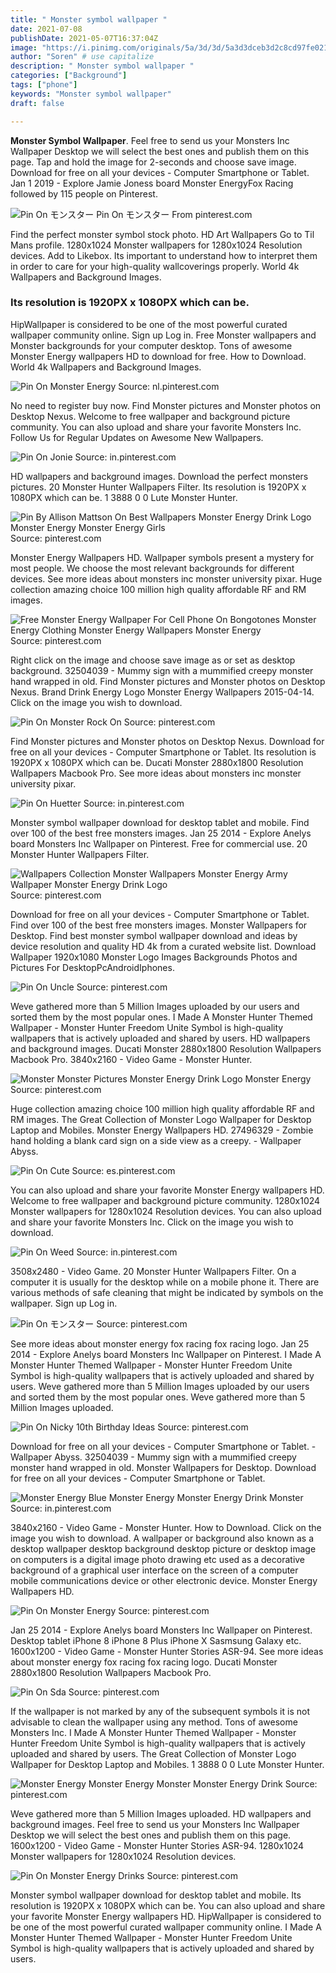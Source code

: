 ```yaml
---
title: " Monster symbol wallpaper "
date: 2021-07-08
publishDate: 2021-05-07T16:37:04Z
image: "https://i.pinimg.com/originals/5a/3d/3d/5a3d3dceb3d2c8cd97fe0219d54c370a.jpg"
author: "Soren" # use capitalize
description: " Monster symbol wallpaper "
categories: ["Background"]
tags: ["phone"]
keywords: "Monster symbol wallpaper"
draft: false

---
```



**Monster Symbol Wallpaper**. Feel free to send us your Monsters Inc Wallpaper Desktop we will select the best ones and publish them on this page. Tap and hold the image for 2-seconds and choose save image. Download for free on all your devices - Computer Smartphone or Tablet. Jan 1 2019 - Explore Jamie Joness board Monster EnergyFox Racing followed by 115 people on Pinterest.

![Pin On モンスター](https://i.pinimg.com/736x/f8/28/7a/f8287a7864bcc9fb205d53234b0edfd7.jpg "Pin On モンスター")
Pin On モンスター From pinterest.com


Find the perfect monster symbol stock photo. HD Art Wallpapers Go to Til Mans profile. 1280x1024 Monster wallpapers for 1280x1024 Resolution devices. Add to Likebox. Its important to understand how to interpret them in order to care for your high-quality wallcoverings properly. World 4k Wallpapers and Background Images.

### Its resolution is 1920PX x 1080PX which can be.

HipWallpaper is considered to be one of the most powerful curated wallpaper community online. Sign up Log in. Free Monster wallpapers and Monster backgrounds for your computer desktop. Tons of awesome Monster Energy wallpapers HD to download for free. How to Download. World 4k Wallpapers and Background Images.


![Pin On Monster Energy](https://i.pinimg.com/originals/e4/69/92/e46992b99cc335b93d289160527d8e4e.jpg "Pin On Monster Energy")
Source: nl.pinterest.com

No need to register buy now. Find Monster pictures and Monster photos on Desktop Nexus. Welcome to free wallpaper and background picture community. You can also upload and share your favorite Monsters Inc. Follow Us for Regular Updates on Awesome New Wallpapers.

![Pin On Jonie](https://i.pinimg.com/originals/f5/c1/ed/f5c1ed809356b5619618c8a634fe2d96.png "Pin On Jonie")
Source: in.pinterest.com

HD wallpapers and background images. Download the perfect monsters pictures. 20 Monster Hunter Wallpapers Filter. Its resolution is 1920PX x 1080PX which can be. 1 3888 0 0 Lute Monster Hunter.

![Pin By Allison Mattson On Best Wallpapers Monster Energy Drink Logo Monster Energy Monster Energy Girls](https://i.pinimg.com/originals/4a/c5/18/4ac5189368b774aa5a10b208a55fe774.jpg "Pin By Allison Mattson On Best Wallpapers Monster Energy Drink Logo Monster Energy Monster Energy Girls")
Source: pinterest.com

Monster Energy Wallpapers HD. Wallpaper symbols present a mystery for most people. We choose the most relevant backgrounds for different devices. See more ideas about monsters inc monster university pixar. Huge collection amazing choice 100 million high quality affordable RF and RM images.

![Free Monster Energy Wallpaper For Cell Phone On Bongotones Monster Energy Clothing Monster Energy Wallpapers Monster Energy](https://i.pinimg.com/originals/10/e6/e4/10e6e4ce0bf4d5640a1642b200f3d314.jpg "Free Monster Energy Wallpaper For Cell Phone On Bongotones Monster Energy Clothing Monster Energy Wallpapers Monster Energy")
Source: pinterest.com

Right click on the image and choose save image as or set as desktop background. 32504039 - Mummy sign with a mummified creepy monster hand wrapped in old. Find Monster pictures and Monster photos on Desktop Nexus. Brand Drink Energy Logo Monster Energy Wallpapers 2015-04-14. Click on the image you wish to download.

![Pin On Monster Rock On](https://i.pinimg.com/originals/b2/5b/91/b25b91518737e0031e4e8b8937814bf0.jpg "Pin On Monster Rock On")
Source: pinterest.com

Find Monster pictures and Monster photos on Desktop Nexus. Download for free on all your devices - Computer Smartphone or Tablet. Its resolution is 1920PX x 1080PX which can be. Ducati Monster 2880x1800 Resolution Wallpapers Macbook Pro. See more ideas about monsters inc monster university pixar.

![Pin On Huetter](https://i.pinimg.com/originals/55/64/49/55644984a5c40959d9f184b33d2e75ee.jpg "Pin On Huetter")
Source: in.pinterest.com

Monster symbol wallpaper download for desktop tablet and mobile. Find over 100 of the best free monsters images. Jan 25 2014 - Explore Anelys board Monsters Inc Wallpaper on Pinterest. Free for commercial use. 20 Monster Hunter Wallpapers Filter.

![Wallpapers Collection Monster Wallpapers Monster Energy Army Wallpaper Monster Energy Drink Logo](https://i.pinimg.com/originals/b7/b8/cc/b7b8cca45bc4b5bd0f1e3380f915fb36.jpg "Wallpapers Collection Monster Wallpapers Monster Energy Army Wallpaper Monster Energy Drink Logo")
Source: pinterest.com

Download for free on all your devices - Computer Smartphone or Tablet. Find over 100 of the best free monsters images. Monster Wallpapers for Desktop. Find best monster symbol wallpaper download and ideas by device resolution and quality HD 4k from a curated website list. Download Wallpaper 1920x1080 Monster Logo Images Backgrounds Photos and Pictures For DesktopPcAndroidIphones.

![Pin On Uncle](https://i.pinimg.com/originals/d1/bb/bd/d1bbbda1b2ecb2c85b34d13860aa2dea.jpg "Pin On Uncle")
Source: pinterest.com

Weve gathered more than 5 Million Images uploaded by our users and sorted them by the most popular ones. I Made A Monster Hunter Themed Wallpaper - Monster Hunter Freedom Unite Symbol is high-quality wallpapers that is actively uploaded and shared by users. HD wallpapers and background images. Ducati Monster 2880x1800 Resolution Wallpapers Macbook Pro. 3840x2160 - Video Game - Monster Hunter.

![Monster Monster Pictures Monster Energy Drink Logo Monster Energy](https://i.pinimg.com/originals/ba/2a/71/ba2a71993645cff04b8c04e208f3e344.jpg "Monster Monster Pictures Monster Energy Drink Logo Monster Energy")
Source: pinterest.com

Huge collection amazing choice 100 million high quality affordable RF and RM images. The Great Collection of Monster Logo Wallpaper for Desktop Laptop and Mobiles. Monster Energy Wallpapers HD. 27496329 - Zombie hand holding a blank card sign on a side view as a creepy. - Wallpaper Abyss.

![Pin On Cute](https://i.pinimg.com/originals/55/e4/69/55e4697330cabecbcdeaa0e27b6470d0.jpg "Pin On Cute")
Source: es.pinterest.com

You can also upload and share your favorite Monster Energy wallpapers HD. Welcome to free wallpaper and background picture community. 1280x1024 Monster wallpapers for 1280x1024 Resolution devices. You can also upload and share your favorite Monsters Inc. Click on the image you wish to download.

![Pin On Weed](https://i.pinimg.com/originals/2b/a5/70/2ba5705ef833b0c8a4a5a84faaadb4cc.png "Pin On Weed")
Source: in.pinterest.com

3508x2480 - Video Game. 20 Monster Hunter Wallpapers Filter. On a computer it is usually for the desktop while on a mobile phone it. There are various methods of safe cleaning that might be indicated by symbols on the wallpaper. Sign up Log in.

![Pin On モンスター](https://i.pinimg.com/736x/f8/28/7a/f8287a7864bcc9fb205d53234b0edfd7.jpg "Pin On モンスター")
Source: pinterest.com

See more ideas about monster energy fox racing fox racing logo. Jan 25 2014 - Explore Anelys board Monsters Inc Wallpaper on Pinterest. I Made A Monster Hunter Themed Wallpaper - Monster Hunter Freedom Unite Symbol is high-quality wallpapers that is actively uploaded and shared by users. Weve gathered more than 5 Million Images uploaded by our users and sorted them by the most popular ones. Weve gathered more than 5 Million Images uploaded.

![Pin On Nicky 10th Birthday Ideas](https://i.pinimg.com/originals/24/0a/29/240a29683171446a179d711c7b08c11b.jpg "Pin On Nicky 10th Birthday Ideas")
Source: pinterest.com

Download for free on all your devices - Computer Smartphone or Tablet. - Wallpaper Abyss. 32504039 - Mummy sign with a mummified creepy monster hand wrapped in old. Monster Wallpapers for Desktop. Download for free on all your devices - Computer Smartphone or Tablet.

![Monster Energy Blue Monster Energy Monster Energy Drink Monster](https://i.pinimg.com/originals/11/b8/ed/11b8edcb40b4c0716f2197989b0caf47.jpg "Monster Energy Blue Monster Energy Monster Energy Drink Monster")
Source: in.pinterest.com

3840x2160 - Video Game - Monster Hunter. How to Download. Click on the image you wish to download. A wallpaper or background also known as a desktop wallpaper desktop background desktop picture or desktop image on computers is a digital image photo drawing etc used as a decorative background of a graphical user interface on the screen of a computer mobile communications device or other electronic device. Monster Energy Wallpapers HD.

![Pin On Monster Energy](https://i.pinimg.com/474x/6b/39/65/6b3965c6234c43f040807e1e046325a8--monster-energy-drinks-timeline-covers.jpg "Pin On Monster Energy")
Source: pinterest.com

Jan 25 2014 - Explore Anelys board Monsters Inc Wallpaper on Pinterest. Desktop tablet iPhone 8 iPhone 8 Plus iPhone X Sasmsung Galaxy etc. 1600x1200 - Video Game - Monster Hunter Stories ASR-94. See more ideas about monster energy fox racing fox racing logo. Ducati Monster 2880x1800 Resolution Wallpapers Macbook Pro.

![Pin On Sda](https://i.pinimg.com/originals/a1/f8/e9/a1f8e949e56beb792cb1902cb43f8453.jpg "Pin On Sda")
Source: pinterest.com

If the wallpaper is not marked by any of the subsequent symbols it is not advisable to clean the wallpaper using any method. Tons of awesome Monsters Inc. I Made A Monster Hunter Themed Wallpaper - Monster Hunter Freedom Unite Symbol is high-quality wallpapers that is actively uploaded and shared by users. The Great Collection of Monster Logo Wallpaper for Desktop Laptop and Mobiles. 1 3888 0 0 Lute Monster Hunter.

![Monster Energy Monster Energy Monster Monster Energy Drink](https://i.pinimg.com/originals/14/50/c8/1450c86d9317630ab1bf2fdff53c68a5.jpg "Monster Energy Monster Energy Monster Monster Energy Drink")
Source: pinterest.com

Weve gathered more than 5 Million Images uploaded. HD wallpapers and background images. Feel free to send us your Monsters Inc Wallpaper Desktop we will select the best ones and publish them on this page. 1600x1200 - Video Game - Monster Hunter Stories ASR-94. 1280x1024 Monster wallpapers for 1280x1024 Resolution devices.

![Pin On Monster Energy Drinks](https://i.pinimg.com/originals/5a/3d/3d/5a3d3dceb3d2c8cd97fe0219d54c370a.jpg "Pin On Monster Energy Drinks")
Source: pinterest.com

Monster symbol wallpaper download for desktop tablet and mobile. Its resolution is 1920PX x 1080PX which can be. You can also upload and share your favorite Monster Energy wallpapers HD. HipWallpaper is considered to be one of the most powerful curated wallpaper community online. I Made A Monster Hunter Themed Wallpaper - Monster Hunter Freedom Unite Symbol is high-quality wallpapers that is actively uploaded and shared by users.

